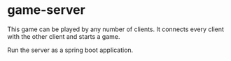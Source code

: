 # game-server

This game can be played by any number of clients. It connects every client with the other client and starts a game.

Run the server as a spring boot application.
